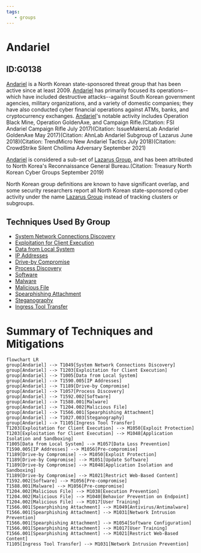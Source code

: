 ```yaml
---
tags:
   - groups
---
```

# Andariel
## ID:G0138
[Andariel](/mitre/groups/G0138) is a North Korean state-sponsored threat group that has been active since at least 2009. [Andariel](/mitre/groups/G0138) has primarily focused its operations--which have included destructive attacks--against South Korean government agencies, military organizations, and a variety of domestic companies; they have also conducted cyber financial operations against ATMs, banks, and cryptocurrency exchanges. [Andariel](/mitre/groups/G0138)'s notable activity includes Operation Black Mine, Operation GoldenAxe, and Campaign Rifle.(Citation: FSI Andariel Campaign Rifle July 2017)(Citation: IssueMakersLab Andariel GoldenAxe May 2017)(Citation: AhnLab Andariel Subgroup of Lazarus June 2018)(Citation: TrendMicro New Andariel Tactics July 2018)(Citation: CrowdStrike Silent Chollima Adversary September 2021)

[Andariel](/mitre/groups/G0138) is considered a sub-set of [Lazarus Group](/mitre/groups/G0032), and has been attributed to North Korea's Reconnaissance General Bureau.(Citation: Treasury North Korean Cyber Groups September 2019)

North Korean group definitions are known to have significant overlap, and some security researchers report all North Korean state-sponsored cyber activity under the name [Lazarus Group](/mitre/groups/G0032) instead of tracking clusters or subgroups.
## Techniques Used By Group
* [System Network Connections Discovery](techniques/T1049)
* [Exploitation for Client Execution](techniques/T1203)
* [Data from Local System](techniques/T1005)
* [IP Addresses](techniques/T1590/005)
* [Drive-by Compromise](techniques/T1189)
* [Process Discovery](techniques/T1057)
* [Software](techniques/T1592/002)
* [Malware](techniques/T1588/001)
* [Malicious File](techniques/T1204/002)
* [Spearphishing Attachment](techniques/T1566/001)
* [Steganography](techniques/T1027/003)
* [Ingress Tool Transfer](techniques/T1105)

# Summary of Techniques and Mitigations
```mermaid
flowchart LR
group[Andariel] --> T1049[System Network Connections Discovery]
group[Andariel] --> T1203[Exploitation for Client Execution]
group[Andariel] --> T1005[Data from Local System]
group[Andariel] --> T1590.005[IP Addresses]
group[Andariel] --> T1189[Drive-by Compromise]
group[Andariel] --> T1057[Process Discovery]
group[Andariel] --> T1592.002[Software]
group[Andariel] --> T1588.001[Malware]
group[Andariel] --> T1204.002[Malicious File]
group[Andariel] --> T1566.001[Spearphishing Attachment]
group[Andariel] --> T1027.003[Steganography]
group[Andariel] --> T1105[Ingress Tool Transfer]
T1203[Exploitation for Client Execution] --> M1050[Exploit Protection]
T1203[Exploitation for Client Execution] --> M1048[Application Isolation and Sandboxing]
T1005[Data from Local System] --> M1057[Data Loss Prevention]
T1590.005[IP Addresses] --> M1056[Pre-compromise]
T1189[Drive-by Compromise] --> M1050[Exploit Protection]
T1189[Drive-by Compromise] --> M1051[Update Software]
T1189[Drive-by Compromise] --> M1048[Application Isolation and Sandboxing]
T1189[Drive-by Compromise] --> M1021[Restrict Web-Based Content]
T1592.002[Software] --> M1056[Pre-compromise]
T1588.001[Malware] --> M1056[Pre-compromise]
T1204.002[Malicious File] --> M1038[Execution Prevention]
T1204.002[Malicious File] --> M1040[Behavior Prevention on Endpoint]
T1204.002[Malicious File] --> M1017[User Training]
T1566.001[Spearphishing Attachment] --> M1049[Antivirus/Antimalware]
T1566.001[Spearphishing Attachment] --> M1031[Network Intrusion Prevention]
T1566.001[Spearphishing Attachment] --> M1054[Software Configuration]
T1566.001[Spearphishing Attachment] --> M1017[User Training]
T1566.001[Spearphishing Attachment] --> M1021[Restrict Web-Based Content]
T1105[Ingress Tool Transfer] --> M1031[Network Intrusion Prevention]
```